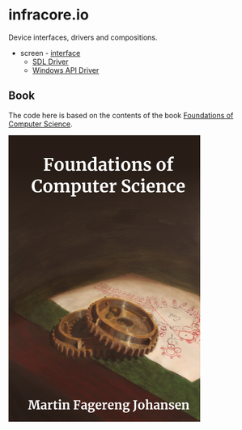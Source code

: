 # infracore.io
Device interfaces, drivers and compositions.

 * screen - [interface](screen/Screen.h)
   * [SDL Driver](screen/screen-linux-sdl)
   * [Windows API Driver](screen/screen-windows-winapi)

## Book
The code here is based on the contents of the book [Foundations of Computer Science](https://www.amazon.com/dp/B0B3N58GT7/).

![Foundations of Computer Science](bookcover.png)

